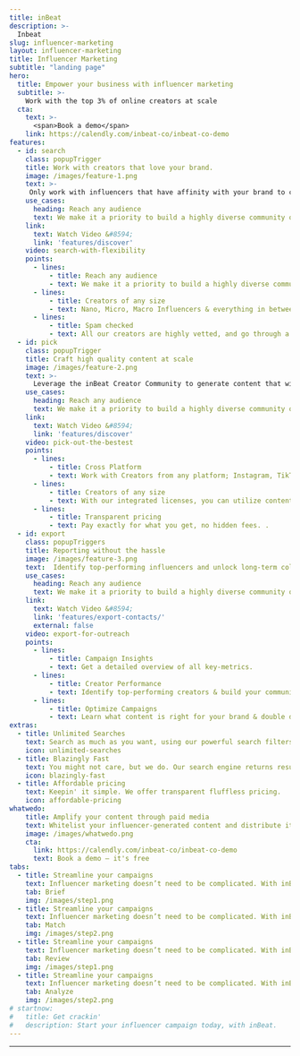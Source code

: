 ```yaml
---
title: inBeat
description: >-
  Inbeat
slug: influencer-marketing
layout: influencer-marketing
title: Influencer Marketing
subtitle: "landing page"
hero:
  title: Empower your business with influencer marketing
  subtitle: >-
    Work with the top 3% of online creators at scale
  cta:
    text: >-
      <span>Book a demo</span>
    link: https://calendly.com/inbeat-co/inbeat-co-demo
features:
  - id: search
    class: popupTrigger
    title: Work with creators that love your brand. 
    image: /images/feature-1.png
    text: >-
     Only work with influencers that have affinity with your brand to create collaborations that drive the highest engagement.
    use_cases:
      heading: Reach any audience
      text: We make it a priority to build a highly diverse community of creators.
    link:
      text: Watch Video &#8594;
      link: 'features/discover'
    video: search-with-flexibility
    points:
      - lines:
          - title: Reach any audience
          - text: We make it a priority to build a highly diverse community of creators. 
      - lines:
          - title: Creators of any size
          - text: Nano, Micro, Macro Influencers & everything in between.  
      - lines:
          - title: Spam checked
          - text: All our creators are highly vetted, and go through a fake-follower check.  
  - id: pick
    class: popupTrigger
    title: Craft high quality content at scale
    image: /images/feature-2.png
    text: >-
      Leverage the inBeat Creator Community to generate content that will drive awareness, brand love & sales. 
    use_cases:
      heading: Reach any audience
      text: We make it a priority to build a highly diverse community of creators.
    link:
      text: Watch Video &#8594;
      link: 'features/discover'
    video: pick-out-the-bestest
    points:
      - lines:
          - title: Cross Platform
          - text: Work with Creators from any platform; Instagram, TikTok, Snapchat, YouTube. 
      - lines:
          - title: Creators of any size
          - text: With our integrated licenses, you can utilize content as you see fit.   
      - lines:
          - title: Transparent pricing
          - text: Pay exactly for what you get, no hidden fees. .
  - id: export
    class: popupTriggers
    title: Reporting without the hassle
    image: /images/feature-3.png
    text:  Identify top-performing influencers and unlock long-term collaborati 
    use_cases:
      heading: Reach any audience
      text: We make it a priority to build a highly diverse community of creators.
    link:
      text: Watch Video &#8594;
      link: 'features/export-contacts/'
      external: false
    video: export-for-outreach
    points:
      - lines:
          - title: Campaign Insights
          - text: Get a detailed overview of all key-metrics.
      - lines:
          - title: Creator Performance
          - text: Identify top-performing creators & build your community of ambassadors.   
      - lines:
          - title: Optimize Campaigns
          - text: Learn what content is right for your brand & double down as you scale. 
extras:
  - title: Unlimited Searches
    text: Search as much as you want, using our powerful search filters.
    icon: unlimited-searches
  - title: Blazingly Fast
    text: You might not care, but we do. Our search engine returns results in milliseconds. We take pride in that.
    icon: blazingly-fast
  - title: Affordable pricing
    text: Keepin' it simple. We offer transparent fluffless pricing.
    icon: affordable-pricing
whatwedo:
    title: Amplify your content through paid media
    text: Whitelist your influencer-generated content and distribute it through the influencers’ handle to create ads that convert. 
    image: /images/whatwedo.png 
    cta:
      link: https://calendly.com/inbeat-co/inbeat-co-demo
      text: Book a demo — it's free
tabs:
  - title: Streamline your campaigns
    text: Influencer marketing doesn’t need to be complicated. With inBeat, everything is taken care of so you can focus on what matters.
    tab: Brief
    img: /images/step1.png
  - title: Streamline your campaigns
    text: Influencer marketing doesn’t need to be complicated. With inBeat, everything is taken care of so you can focus on what matters.
    tab: Match
    img: /images/step2.png
  - title: Streamline your campaigns
    text: Influencer marketing doesn’t need to be complicated. With inBeat, everything is taken care of so you can focus on what matters.
    tab: Review
    img: /images/step1.png
  - title: Streamline your campaigns
    text: Influencer marketing doesn’t need to be complicated. With inBeat, everything is taken care of so you can focus on what matters. 
    tab: Analyze
    img: /images/step2.png
# startnow:
#   title: Get crackin'
#   description: Start your influencer campaign today, with inBeat.
---
```


---
